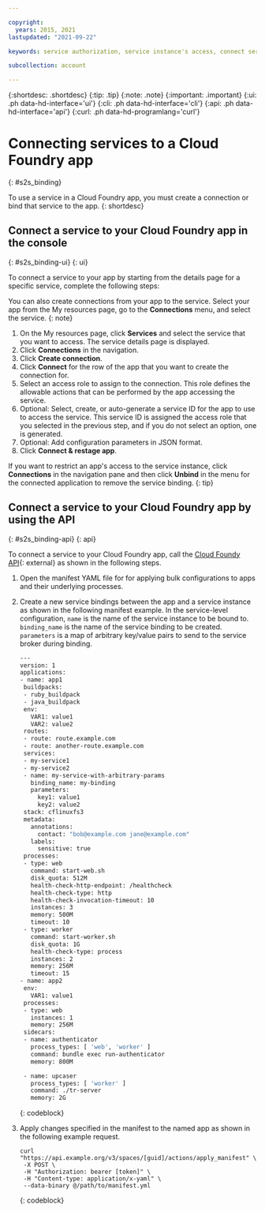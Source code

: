 ```yaml
---

copyright:
  years: 2015, 2021
lastupdated: "2021-09-22"

keywords: service authorization, service instance's access, connect service to app

subcollection: account

---
```

 
{:shortdesc: .shortdesc}
{:tip: .tip}
{:note: .note}
{:important: .important}
{:ui: .ph data-hd-interface='ui'}
{:cli: .ph data-hd-interface='cli'}
{:api: .ph data-hd-interface='api'}
{:curl: .ph data-hd-programlang='curl'}

# Connecting services to a Cloud Foundry app
{: #s2s_binding}

To use a service in a Cloud Foundry app, you must create a connection or bind that service to the app.
{: shortdesc}

## Connect a service to your Cloud Foundry app in the console
{: #s2s_binding-ui}
{: ui}

To connect a service to your app by starting from the details page for a specific service, complete the following steps:

You can also create connections from your app to the service. Select your app from the My resources page, go to the **Connections** menu, and select the service.
{: note}

1. On the My resources page, click **Services** and select the service that you want to access. The service details page is displayed.
2. Click **Connections** in the navigation.
3. Click **Create connection**.
4. Click **Connect** for the row of the app that you want to create the connection for.
5. Select an access role to assign to the connection. This role defines the allowable actions that can be performed by the app accessing the service.
6. Optional: Select, create, or auto-generate a service ID for the app to use to access the service. This service ID is assigned the access role that you selected in the previous step, and if you do not select an option, one is generated.
7. Optional: Add configuration parameters in JSON format.
8. Click **Connect & restage app**.


If you want to restrict an app's access to the service instance, click **Connections** in the navigation pane and then click **Unbind** in the menu for the connected application to remove the service binding.
{: tip}

## Connect a service to your Cloud Foundry app by using the API
{: #s2s_binding-api}
{: api}

To connect a service to your Cloud Foundry app, call the [Cloud Foundy API](http://v3-apidocs.cloudfoundry.org/version/3.99.0/index.html#manifests){: external} as shown in the following steps. 

1. Open the manifest YAML file for for applying bulk configurations to apps and their underlying processes.
1. Create a new service bindings between the app and a service instance as shown in the following manifest example. In the service-level configuration, `name` is the name of the service instance to be bound to. `binding_name` is the name of the service binding to be created. `parameters` is a map of arbitrary key/value pairs to send to the service broker during binding. 

   ```bash
   ---
   version: 1
   applications:
   - name: app1
    buildpacks:
    - ruby_buildpack
    - java_buildpack
    env:
      VAR1: value1
      VAR2: value2
    routes:
    - route: route.example.com
    - route: another-route.example.com
    services:
    - my-service1
    - my-service2
    - name: my-service-with-arbitrary-params
      binding_name: my-binding
      parameters:
        key1: value1
        key2: value2
    stack: cflinuxfs3
    metadata:
      annotations:
        contact: "bob@example.com jane@example.com"
      labels:
        sensitive: true
    processes:
    - type: web
      command: start-web.sh
      disk_quota: 512M
      health-check-http-endpoint: /healthcheck
      health-check-type: http
      health-check-invocation-timeout: 10
      instances: 3
      memory: 500M
      timeout: 10
    - type: worker
      command: start-worker.sh
      disk_quota: 1G
      health-check-type: process
      instances: 2
      memory: 256M
      timeout: 15
   - name: app2
    env:
      VAR1: value1
    processes:
    - type: web
      instances: 1
      memory: 256M
    sidecars:
    - name: authenticator
      process_types: [ 'web', 'worker' ]
      command: bundle exec run-authenticator
      memory: 800M

    - name: upcaser
      process_types: [ 'worker' ]
      command: ./tr-server
      memory: 2G
   ```
   {: codeblock}

1. Apply changes specified in the manifest to the named app as shown in the following example request.

   ```curl
   curl "https://api.example.org/v3/spaces/[guid]/actions/apply_manifest" \
    -X POST \
    -H "Authorization: bearer [token]" \
    -H "Content-type: application/x-yaml" \
    --data-binary @/path/to/manifest.yml
   ```
   {: codeblock}

